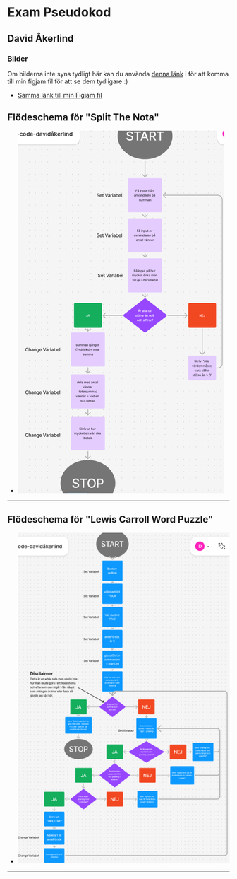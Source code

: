 # Exam Pseudokod

## David Åkerlind

### Bilder

Om bilderna inte syns tydligt här kan du använda
[denna länk](https://www.figma.com/board/ujRfnkH53ehrhHVuuzfxiG/Untitled?node-id=0-1&p=f&t=UmB6glY0SzidX6w1-0)
i för att komma till min figjam fil för att se dem tydligare :)

- [Samma länk till min Figjam fil](https://www.figma.com/board/ujRfnkH53ehrhHVuuzfxiG/Untitled?node-id=0-1&p=f&t=UmB6glY0SzidX6w1-0)

## Flödeschema för "Split The Nota"

-   ![Flödeschema för "split the nota"](image-1.png)

---

## Flödeschema för "Lewis Carroll Word Puzzle"

-   ![Flödeschema för "Lewis Carroll Word Puzzle"](image-2.png)

---


